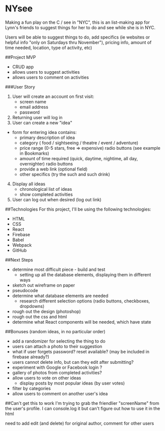 # NYsee
Making a fun play on the C / see in "NYC", this is an list-making app for Lynn's friends to suggest things for her to do and see while she is in NYC.

Users will be able to suggest things to do, add specifics (ie websites or helpful info "only on Saturdays thru November"), pricing info, amount of time needed, location, type of activity, etc) 

##Project MVP
- CRUD app 
- allows users to suggest activities
- allows users to comment on activities

###User Story
1. User will create an account on first visit:
    * screen name
    * email address 
    * password
2. Returning user will log in
3. User can create a new "idea" 
  * form for entering idea contains:
    * primary description of idea
    * category ( food / sightseeing / theatre / event / adventure) 
    * price range (0-5 stars, free => expensive) radio buttons (see example in Bookmarks)
    * amount of time required (quick, daytime, nightime, all day, overnighter) radio buttons
    * provide a web link (optional field)
    * other specifics (try the such and such drink)
4. Display all ideas
    * chronological list of ideas  
    * show completed activities
5. User can log out when desired (log out link)

##Technologies
For this project, I'll be using the following technologies:
- HTML
- CSS
- React
- Firebase
- Babel
- Webpack
- GitHub

##Next Steps
- determine most difficult piece - build and test
    * setting up all the database elements, displaying them in different ways
- sketch out wireframe on paper
- pseudocode 
- determine what database elements are needed
    * research different selection options (radio buttons, checkboxes, dropdowns)
- rough out the design (photoshop)
- rough out the css and html
- determine what React components will be needed, which have state

##Bonuses (random ideas, in no particular order)
- add a randomizer for selecting the thing to do 
- users can attach a photo to their suggestion
- what if user forgets password? reset available? (may be included in firebase already?)
- users cannot delete info, but can they edit after submitting?
- experiment with Google or Facebook login ?
- gallery of photos from completed activities?
- allow users to vote on other ideas
    * display posts by most popular ideas (by user votes)
- filter by categories
- allow users to comment on another user's idea

##Can't get this to work
I'm trying to grab the friendlier "screenName" from the user's profile.
I can console.log it but can't figure out how to use it in the html

need to add edit (and delete) for original author, comment for other users
